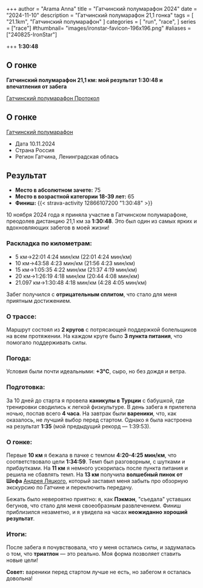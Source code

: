+++
author = "Arama Anna"
title = "Гатчинский полумарафон  2024"
date = "2024-11-10"
description = "Гатчинский полумарафон 21,1 гонка"
tags = [
    "21.1km",
    "Гатчинский полумарафон"
]
categories = [
    "run",
    "race",
]
series = ["race"]
#thumbnail= "images/ironstar-favicon-196x196.png"
#aliases = ["240825-IronStar"]

+++
**1:30:48**



<!--more-->

## О гонке

**Гатчинский полумарафон 21,1 км: мой результат 1:30:48 и впечатления от забега**  

[Гатчинский полумарафон Протокол](https://reg.o-time.ru/race.php?ev=0&event=24303)

## О гонке

[Гатчинский полумарафон](https://gatchinahalf.ru)

- Дата  10.11.2024
- Страна  Россия 
- Регион  Гатчина, Ленинградская облась


## Результат
- **Место в абсолютном зачете:** 75  
- **Место в возрастной категории 18-39 лет:** 65  
- **Финиш:** {{< strava-activity 12866107200 "1:30:48" >}}


10 ноября 2024 года я приняла участие в Гатчинском полумарафоне, преодолев дистанцию 21,1 км за **1:30:48**. Это был один из самых ярких и вдохновляющих забегов в моей жизни!  


### Раскладка по километрам:  
- 5 км->22:01 4:24 мин/км (22:01 4:24 мин/км)
- 10 км->43:58 4:23 мин/км (21:56 4:23 мин/км)
- 15 км->1:05:35 4:22 мин/км (21:37 4:19 мин/км)
- 20 км->1:26:19 4:18 мин/км (20:44 4:08 мин/км)
- 21.097 км->1:30:48 4:18 мин/км (4:28 4:05 мин/км)

Забег получился с **отрицательным сплитом**, что стало для меня приятным достижением.  

### О трассе:  
Маршрут состоял из **2 кругов** с потрясающей поддержкой болельщиков на всем протяжении. На каждом круге было **3 пункта питания**, что помогало поддерживать силы.  

### Погода:  
Условия были почти идеальными: **+3°C**, сыро, но без дождя и ветра.  

### Подготовка:  
За 10 дней до старта я провела **каникулы в Турции** с бабушкой, где тренировки сводились к легкой физкультуре. В день забега я прилетела ночью, поспав всего **4 часа**. На завтрак были **вареники**, что, как оказалось, не лучший выбор перед стартом. Однако я была настроена на результат **1:35** (мой предыдущий рекорд — 1:39:53).  

### О гонке:  
Первые **10 км** я бежала в пачке с темпом **4:20-4:25 мин/км**, что соответствовало цели **1:34:59**. Темп был разговорным, с шутками и прибаутками. На **11 км** я немного ускорилась после пункта питания и решила не сбавлять темп. На **13 км** получила **волшебный пинок от Шефа** [Андрея Ляцкого](/mycoach/), который заставил меня забыть про обзорную экскурсию по Гатчине и переключить передачу.  

Бежать было невероятно приятно: я, как **Пэкмэн**, "съедала" уставших бегунов, что стало для меня своеобразным развлечением. Финиш приблизился незаметно, и я увидела на часах **неожиданно хороший результат**.  

### Итоги:  
После забега я почувствовала, что у меня остались силы, и задумалась о том, что **триатлон** — это реально. Моя форма позволяет ставить новые цели!  

**Совет:** вареники перед стартом лучше не есть, но забегом я осталась довольна!  
